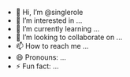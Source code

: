 - 👋 Hi, I’m @singlerole
- 👀 I’m interested in ...
- 🌱 I’m currently learning ...
- 💞️ I’m looking to collaborate on ...
- 📫 How to reach me ...
- 😄 Pronouns: ...
- ⚡ Fun fact: ...

<!---
singlerole/singlerole is a ✨ special ✨ repository because its `README.md` (this file) appears on your GitHub profile.
You can click the Preview link to take a look at your changes.
--->

